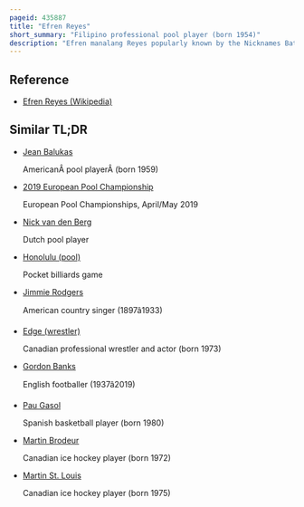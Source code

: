 ```yaml
---
pageid: 435887
title: "Efren Reyes"
short_summary: "Filipino professional pool player (born 1954)"
description: "Efren manalang Reyes popularly known by the Nicknames Bata and the Magician is a filipino professional Pool Player he is widely regarded as the greatest Pool Player of all Time and is especially renowned for his Skill. He was inducted into the Hall of Fame of the billiard Congress of America in 2003."
---
```


## Reference

- [Efren Reyes (Wikipedia)](https://en.wikipedia.org/?curid=435887)

## Similar TL;DR

- [Jean Balukas](/tldr/en/jean-balukas)

  AmericanÂ pool playerÂ (born 1959)

- [2019 European Pool Championship](/tldr/en/2019-european-pool-championship)

  European Pool Championships, April/May 2019

- [Nick van den Berg](/tldr/en/nick-van-den-berg)

  Dutch pool player

- [Honolulu (pool)](/tldr/en/honolulu-pool)

  Pocket billiards game

- [Jimmie Rodgers](/tldr/en/jimmie-rodgers)

  American country singer (1897â1933)

- [Edge (wrestler)](/tldr/en/edge-wrestler)

  Canadian professional wrestler and actor (born 1973)

- [Gordon Banks](/tldr/en/gordon-banks)

  English footballer (1937â2019)

- [Pau Gasol](/tldr/en/pau-gasol)

  Spanish basketball player (born 1980)

- [Martin Brodeur](/tldr/en/martin-brodeur)

  Canadian ice hockey player (born 1972)

- [Martin St. Louis](/tldr/en/martin-st-louis)

  Canadian ice hockey player (born 1975)
